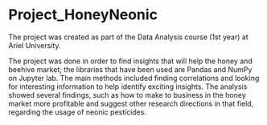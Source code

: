 # Project_HoneyNeonic
The project was created as part of the Data Analysis course (1st year) at Ariel University.

The project was done in order to find insights that will help the honey and beehive market; the libraries that have been used are Pandas and NumPy on Jupyter lab. The main methods included finding correlations and looking for interesting information to help identify exciting insights. The analysis showed several findings, such as how to make to business in the honey market more profitable and suggest other research directions in that field, regarding the usage of neonic pesticides.

